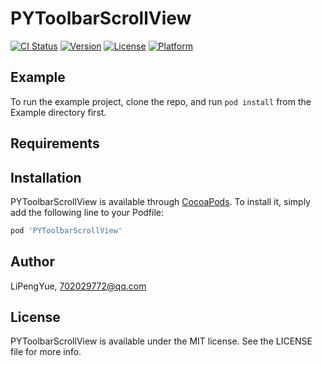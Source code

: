 # PYToolbarScrollView

[![CI Status](http://img.shields.io/travis/LiPengYue/PYToolbarScrollView.svg?style=flat)](https://travis-ci.org/LiPengYue/PYToolbarScrollView)
[![Version](https://img.shields.io/cocoapods/v/PYToolbarScrollView.svg?style=flat)](http://cocoapods.org/pods/PYToolbarScrollView)
[![License](https://img.shields.io/cocoapods/l/PYToolbarScrollView.svg?style=flat)](http://cocoapods.org/pods/PYToolbarScrollView)
[![Platform](https://img.shields.io/cocoapods/p/PYToolbarScrollView.svg?style=flat)](http://cocoapods.org/pods/PYToolbarScrollView)

## Example

To run the example project, clone the repo, and run `pod install` from the Example directory first.

## Requirements

## Installation

PYToolbarScrollView is available through [CocoaPods](http://cocoapods.org). To install
it, simply add the following line to your Podfile:

```ruby
pod 'PYToolbarScrollView'
```

## Author

LiPengYue, 702029772@qq.com

## License

PYToolbarScrollView is available under the MIT license. See the LICENSE file for more info.
